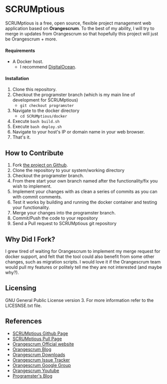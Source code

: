 # SCRUMptious
SCRUMptious is a free, open source, flexible project management web application based on
**Orangescrum**. To the best of my ability, I will try to merge in updates from Orangescrum so that hopefully this project will just be Orangescrum + more.


#### Requirements
* A Docker host.
  * I recommend [DigitalOcean](https://www.digitalocean.com/features/one-click-apps/docker/).

#### Installation

  1. Clone this repository.
  2. Checkout the programster branch (which is my main line of development for SCRUMptious)
     * `git checkout programster`
  2. Navigate to the docker directory
     * `cd SCRUMptious/docker`
  3. Execute `bash build.sh`
  4. Execute `bash deploy.sh`
  5. Navigate to your host's IP or domain name in your web browser.
  6. That's it.


## How to Contribute
  1. Fork [the project on Github](https://github.com/programster/SCRUMptious).
  2. Clone the repository to your system/working directory
  3. Checkout the programster branch.
  4. From there start your own branch named after the functionality/fix you wish to implement.
  3. Implement your changes with as clean a series of commits as you can with commit comments.
  4. Test it works by building and running the docker container and testing your functionality.
  5. Merge your changes into the programster branch.
  5. Commit/Push the code to your repository
  6. Send a Pull request to SCRUMptious git repository


## Why Did I Fork?
I grew tired of waiting for Orangescrum to implement my merge request for docker support, and felt that the tool could also benefit from some other changes, such as migration scripts. I would love it if the Orangescrum team would pull my features or politely tell me they are not interested (and maybe why?).

## Licensing
GNU General Public License version 3. For more information refer to the LICESNSE.txt file.

## References
 * [SCRUMptious Github Page](https://github.com/programster/SCRUMptious)
 * [SCRUMptious Pull Page](https://github.com/programster/SCRUMptious/pulls)
 * [Orangescrum Official website](http://www.orangescrum.com)
 * [Orangescrum Blog](http://blog.orangescrum.com)
 * [Orangescrum Downloads](http://www.orangescrum.org/free-download)
 * [Orangescrum Issue Tracker](https://github.com/Orangescrum/orangescrum/issues)
 * [Orangescrum Google Group](https://groups.google.com/group/orangescrum-community-support)
 * [Orangescrum Youtube](https://www.youtube.com/watch?v=4qCaP0TZuxU)
 * [Programster's Blog](http://blog.programster.org)
